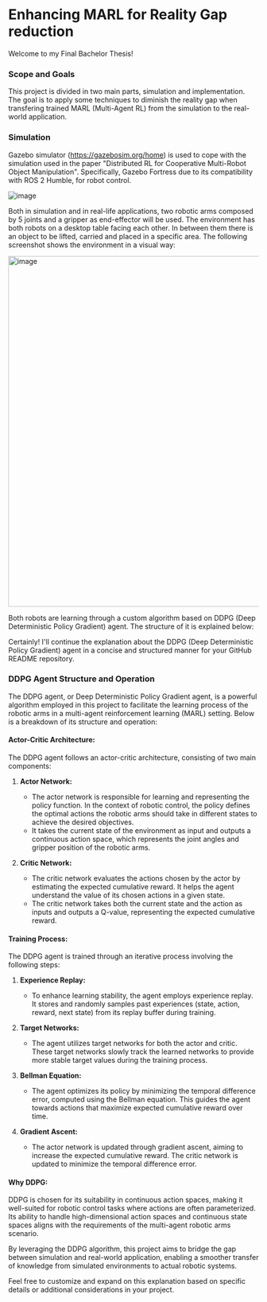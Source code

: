 # Enhancing MARL for Reality Gap reduction

Welcome to my Final Bachelor Thesis!

### Scope and Goals

This project is divided in two main parts, simulation and implementation. The goal is to apply some techniques to diminish the reality gap when transfering trained MARL (Multi-Agent RL) from the simulation to the real-world application.

### Simulation

Gazebo simulator (https://gazebosim.org/home) is used to cope with the simulation used in the paper "Distributed RL for Cooperative Multi-Robot Object Manipulation". Specifically, Gazebo Fortress due to its compatibility with ROS 2 Humble, for robot control.


![image](https://github.com/BakiRhina/Reality-Gap-reduction-TFG/assets/108484177/67cd12ea-3b7f-4cdb-a8ec-ab4472240e2e)



Both in simulation and in real-life applications, two robotic arms composed by 5 joints and a gripper as end-effector will be used. The environment has both robots on a desktop table facing each other. In between them there is an object to be lifted, carried and placed in a specific area. The following screenshot shows the environment in a visual way:

<img width="706" alt="image" src="https://github.com/BakiRhina/Reality-Gap-reduction-TFG/assets/108484177/db0fb80f-8833-45d1-93c4-047db9460709">



Both robots are learning through a custom algorithm based on DDPG (Deep Deterministic Policy Gradient) agent. The structure of it is explained below:

Certainly! I'll continue the explanation about the DDPG (Deep Deterministic Policy Gradient) agent in a concise and structured manner for your GitHub README repository.

### DDPG Agent Structure and Operation

The DDPG agent, or Deep Deterministic Policy Gradient agent, is a powerful algorithm employed in this project to facilitate the learning process of the robotic arms in a multi-agent reinforcement learning (MARL) setting. Below is a breakdown of its structure and operation:

#### Actor-Critic Architecture:

The DDPG agent follows an actor-critic architecture, consisting of two main components:

1. **Actor Network:**
   - The actor network is responsible for learning and representing the policy function. In the context of robotic control, the policy defines the optimal actions the robotic arms should take in different states to achieve the desired objectives.
   - It takes the current state of the environment as input and outputs a continuous action space, which represents the joint angles and gripper position of the robotic arms.

2. **Critic Network:**
   - The critic network evaluates the actions chosen by the actor by estimating the expected cumulative reward. It helps the agent understand the value of its chosen actions in a given state.
   - The critic network takes both the current state and the action as inputs and outputs a Q-value, representing the expected cumulative reward.

#### Training Process:

The DDPG agent is trained through an iterative process involving the following steps:

1. **Experience Replay:**
   - To enhance learning stability, the agent employs experience replay. It stores and randomly samples past experiences (state, action, reward, next state) from its replay buffer during training.

2. **Target Networks:**
   - The agent utilizes target networks for both the actor and critic. These target networks slowly track the learned networks to provide more stable target values during the training process.

3. **Bellman Equation:**
   - The agent optimizes its policy by minimizing the temporal difference error, computed using the Bellman equation. This guides the agent towards actions that maximize expected cumulative reward over time.

4. **Gradient Ascent:**
   - The actor network is updated through gradient ascent, aiming to increase the expected cumulative reward. The critic network is updated to minimize the temporal difference error.

#### Why DDPG:

DDPG is chosen for its suitability in continuous action spaces, making it well-suited for robotic control tasks where actions are often parameterized. Its ability to handle high-dimensional action spaces and continuous state spaces aligns with the requirements of the multi-agent robotic arms scenario.

By leveraging the DDPG algorithm, this project aims to bridge the gap between simulation and real-world application, enabling a smoother transfer of knowledge from simulated environments to actual robotic systems.

Feel free to customize and expand on this explanation based on specific details or additional considerations in your project.
